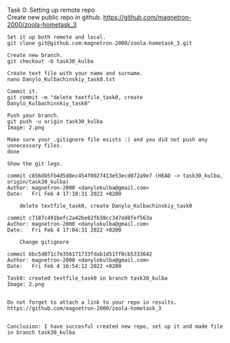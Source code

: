 
    
Task 0: Setting up remote repo    
    Create new public repo in github.
    https://github.com/magnetron-2000/zoola-hometask_3

    Set it up both remote and local.
    git clone git@github.com:magnetron-2000/zoola-hometask_3.git
    
    Create new branch.
    git checkout -b task30_kulba
    
    Create text file with your name and surname.
    nano Danylo_Kulbachinskiy_task0.txt

    Commit it.
    git commit -m "delete textfile_task0, create Danylo_Kulbachinskiy_task0"

    Push your branch.
    git push -u origin task30_kulba
    Image: 2.png

    Make sure your .gitignore file exists :) and you did not push any unnecessary files.
    done

    Show the git logs.

    commit c856db5fb4d5d8ec454f0027413e53ecd072a9e7 (HEAD -> task30_kulba, origin/task30_kulba)
    Author: magnetron-2000 <danylokulba@gmail.com>
    Date:   Fri Feb 4 17:10:31 2022 +0200

        delete textfile_task0, create Danylo_Kulbachinskiy_task0

    commit c7187c491befc2a42be82fb38cc347dd8fef563a
    Author: magnetron-2000 <danylokulba@gmail.com>
    Date:   Fri Feb 4 17:04:31 2022 +0200

        Change gitignore

    commit 6bc5d071c7e356171733fdab1d51ff0cb5333642
    Author: magnetron-2000 <danylokulba@gmail.com>
    Date:   Fri Feb 4 16:54:12 2022 +0200

    Task0: created textfile_task0 in branch task30_kulba
    Image: 2.png


    Do not forget to attach a link to your repo in results.
    https://github.com/magnetron-2000/zoola-hometask_3


    Conclusion: I have succesful created new repo, set up it and made file in branch task30_kulba
